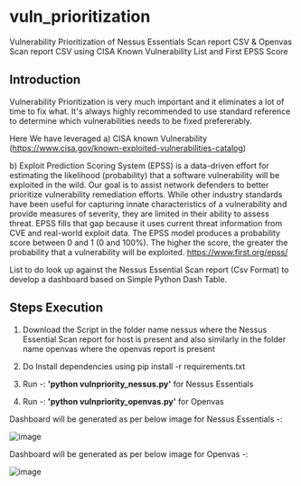 # vuln_prioritization
Vulnerability Prioritization of Nessus Essentials Scan report CSV & Openvas Scan report CSV using CISA Known Vulnerability List and First EPSS Score 

Introduction
---------------------

Vulnerability Prioritization is very much important and it eliminates a lot of time to fix what. It's always highly recommended to use standard reference to determine which vulnerabilities needs to be fixed prefererably. 

Here We have leveraged 
a) CISA known Vulnerability (https://www.cisa.gov/known-exploited-vulnerabilities-catalog)

b) Exploit Prediction Scoring System (EPSS) is a data-driven effort for estimating the likelihood (probability) that a software vulnerability will be exploited in the wild. Our goal is to assist network defenders to better prioritize vulnerability remediation efforts. While other industry standards have been useful for capturing innate characteristics of a vulnerability and provide measures of severity, they are limited in their ability to assess threat. EPSS fills that gap because it uses current threat information from CVE and real-world exploit data. The EPSS model produces a probability score between 0 and 1 (0 and 100%). The higher the score, the greater the probability that a vulnerability will be exploited. 
https://www.first.org/epss/

List to do look up against the Nessus Essential Scan report (Csv Format) to develop a dashboard based on Simple Python Dash Table.

Steps Execution
------------------------------

1) Download the Script in the folder name nessus where the Nessus Essential Scan report for host is present and also similarly in the folder name openvas where the openvas report is present

2) Do Install dependencies using pip install -r requirements.txt

3) Run -: **'python vulnpriority_nessus.py'** for Nessus Essentials

4) Run -: **'python vulnpriority_openvas.py'** for Openvas

Dashboard will be generated as per below image for Nessus Essentials -:

![image](https://github.com/nirmalk960/vuln_nessus_essentials_prioritization/assets/60708289/f87b9135-a64e-4490-90ec-6ed8d53bd568)

Dashboard will be generated as per below image for Openvas -:

![image](https://github.com/nirmalk960/vuln_nessus_essentials_prioritization/assets/60708289/0d03f8c7-f140-40e1-aff4-4b48c65b0771)



